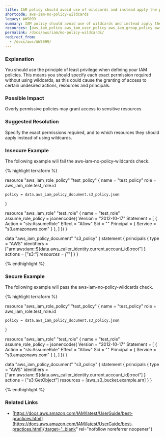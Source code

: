 ```yaml
---
title: IAM policy should avoid use of wildcards and instead apply the principle of least privilege
shortcode: aws-iam-no-policy-wildcards
legacy: AWS099
summary: IAM policy should avoid use of wildcards and instead apply the principle of least privilege 
resources: [aws_iam_policy aws_iam_user_policy aws_iam_group_policy aws_iam_role_policy] 
permalink: /docs/aws/iam/no-policy-wildcards/
redirect_from: 
  - /docs/aws/AWS099/
---
```


### Explanation


You should use the principle of least privilege when defining your IAM policies. This means you should specify each exact permission required without using wildcards, as this could cause the granting of access to certain undesired actions, resources and principals.


### Possible Impact
Overly permissive policies may grant access to sensitive resources

### Suggested Resolution
Specify the exact permissions required, and to which resources they should apply instead of using wildcards.


### Insecure Example

The following example will fail the aws-iam-no-policy-wildcards check.

{% highlight terraform %}

resource "aws_iam_role_policy" "test_policy" {
	name = "test_policy"
	role = aws_iam_role.test_role.id

	policy = data.aws_iam_policy_document.s3_policy.json
}

resource "aws_iam_role" "test_role" {
	name = "test_role"
	assume_role_policy = jsonencode({
		Version = "2012-10-17"
		Statement = [
		{
			Action = "sts:AssumeRole"
			Effect = "Allow"
			Sid    = ""
			Principal = {
			Service = "s3.amazonaws.com"
			}
		},
		]
	})
}

data "aws_iam_policy_document" "s3_policy" {
  statement {
    principals {
      type        = "AWS"
      identifiers = ["arn:aws:iam::${data.aws_caller_identity.current.account_id}:root"]
    }
    actions   = ["s3:*"]
    resources = ["*"]
  }
}

{% endhighlight %}



### Secure Example

The following example will pass the aws-iam-no-policy-wildcards check.

{% highlight terraform %}

resource "aws_iam_role_policy" "test_policy" {
	name = "test_policy"
	role = aws_iam_role.test_role.id

	policy = data.aws_iam_policy_document.s3_policy.json
}

resource "aws_iam_role" "test_role" {
	name = "test_role"
	assume_role_policy = jsonencode({
		Version = "2012-10-17"
		Statement = [
		{
			Action = "sts:AssumeRole"
			Effect = "Allow"
			Sid    = ""
			Principal = {
			Service = "s3.amazonaws.com"
			}
		},
		]
	})
}

data "aws_iam_policy_document" "s3_policy" {
  statement {
    principals {
      type        = "AWS"
      identifiers = ["arn:aws:iam::${data.aws_caller_identity.current.account_id}:root"]
    }
    actions   = ["s3:GetObject"]
    resources = [aws_s3_bucket.example.arn]
  }
}

{% endhighlight %}



### Related Links


- [https://docs.aws.amazon.com/IAM/latest/UserGuide/best-practices.html](https://docs.aws.amazon.com/IAM/latest/UserGuide/best-practices.html){:target="_blank" rel="nofollow noreferrer noopener"}


